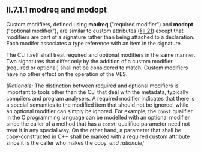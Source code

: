 ## II.7.1.1 modreq and modopt

Custom modifiers, defined using **modreq** ("required modifier") and **modopt** ("optional modifier"), are similar to custom attributes (§[II.21](ii.21-custom-attributes.md)) except that modifiers are part of a signature rather than being attached to a declaration. Each modifer associates a type reference with an item in the signature.

The CLI itself shall treat required and optional modifiers in the same manner. Two signatures that differ only by the addition of a custom modifier (required or optional) shall not be considered to match. Custom modifiers have no other effect on the operation of the VES.

_[Rationale:_ The distinction between required and optional modifiers is important to tools other than the CLI that deal with the metadata, typically compilers and program analysers. A required modifier indicates that there is a special semantics to the modified item that should not be ignored, while an optional modifier can simply be ignored. For example, the `const` qualifier in the C programming language can be modelled with an optional modifier since the caller of a method that has a `const`-qualified parameter need not treat it in any special way. On the other hand, a parameter that shall be copy-constructed in C++ shall be marked with a required custom attribute since it is the caller who makes the copy. _end rationale]_

